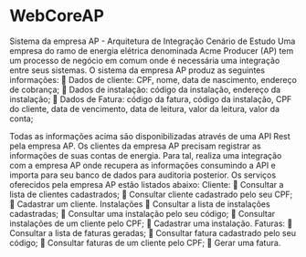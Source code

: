# WebCoreAP
Sistema da empresa AP - Arquitetura de Integração
Cenário de Estudo
Uma empresa do ramo de energia elétrica denominada Acme Producer (AP) tem um processo de negócio em comum onde é necessária uma integração entre seus sistemas.
O sistema da empresa AP produz as seguintes informações:
	Dados de cliente: CPF, nome, data de nascimento, endereço de cobrança;
	Dados de instalação: código da instalação, endereço da instalação;
	Dados de Fatura: código da fatura, código da instalação, CPF do cliente, data de vencimento, data de leitura, valor da leitura, valor da conta;
 
Todas as informações acima são disponibilizadas através de uma API Rest pela empresa AP. 
Os clientes da empresa AP precisam registrar as informações de suas contas de energia. Para tal, realiza uma integração com a empresa AP onde recupera as informações consumindo a API e importa para seu banco de dados para auditoria posterior.
Os serviços oferecidos pela empresa AP estão listados abaixo:
Cliente:
	Consultar a lista de clientes cadastrados;
	Consultar cliente cadastrado pelo seu CPF;
	Cadastrar um cliente.
Instalações
	Consultar a lista de instalações cadastradas;
	Consultar uma instalação pelo seu código;
	Consultar instalações de um cliente pelo CPF;
	Cadastrar uma instalação.
Faturas:
	Consultar a lista de faturas geradas;
	Consultar fatura cadastrado pelo seu código;
	Consultar faturas de um cliente pelo CPF;
	Gerar uma fatura.
